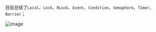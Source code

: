 
目前总结了`Local`、`Lock`、`RLock`、`Event`、`Condition`、`Semaphore`、`Timer`、`Barrier`；



![image](https://wx4.sinaimg.cn/large/007FyU7Tly1g4o6eipn9xj30ix0dwtfd.jpg)





